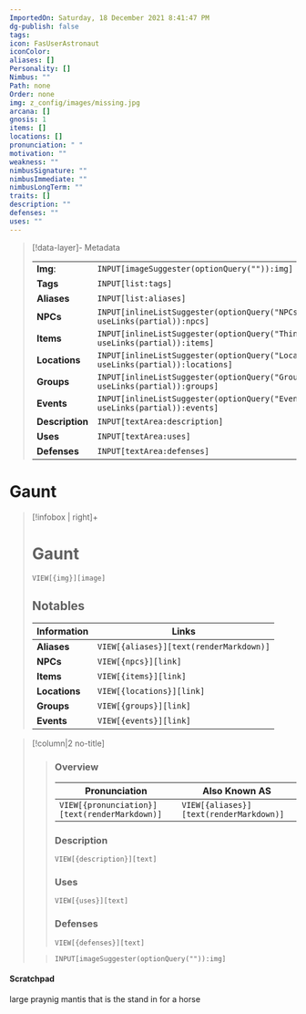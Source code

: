 ```yaml
---
ImportedOn: Saturday, 18 December 2021 8:41:47 PM
dg-publish: false
tags: 
icon: FasUserAstronaut
iconColor: 
aliases: []
Personality: []
Nimbus: ""
Path: none
Order: none
img: z_config/images/missing.jpg
arcana: []
gnosis: 1
items: []
locations: []
pronunciation: " "
motivation: ""
weakness: ""
nimbusSignature: ""
nimbusImmediate: ""
nimbusLongTerm: ""
traits: []
description: ""
defenses: ""
uses: ""
---
```

> [!data-layer]- Metadata
>
> |                                       |                                  |
>| ----- | ----- |
>| **Img**: |`INPUT[imageSuggester(optionQuery("")):img]`|
> |**Tags**|`INPUT[list:tags]`|
> |**Aliases**|`INPUT[list:aliases]`|
> |**NPCs** | `INPUT[inlineListSuggester(optionQuery("NPCs"), useLinks(partial)):npcs]`|
> |**Items** | `INPUT[inlineListSuggester(optionQuery("Things"), useLinks(partial)):items]`|
> |**Locations** | `INPUT[inlineListSuggester(optionQuery("Locations"), useLinks(partial)):locations]`|
> |**Groups** | `INPUT[inlineListSuggester(optionQuery("Groups"), useLinks(partial)):groups]`|
> |**Events** | `INPUT[inlineListSuggester(optionQuery("Events"), useLinks(partial)):events]`|
> |**Description** |`INPUT[textArea:description]`|
> |**Uses** |`INPUT[textArea:uses]`|
> |**Defenses** |`INPUT[textArea:defenses]`|

# Gaunt
> [!infobox | right]+
> # Gaunt
> `VIEW[{img}][image]`
> ## Notables
> |  Information | Links |
> | --- | --- |
> | **Aliases** | `VIEW[{aliases}][text(renderMarkdown)]` |
> | **NPCs** | `VIEW[{npcs}][link]` |
> | **Items** | `VIEW[{items}][link]` |
> | **Locations** | `VIEW[{locations}][link]` |
> | **Groups** | `VIEW[{groups}][link]` |
> | **Events** | `VIEW[{events}][link]` |

> [!column|2 no-title]
>
>>
>> ### Overview
>>| Pronunciation | Also Known AS|
>>| ----- | ----- |
>>|`VIEW[{pronunciation}][text(renderMarkdown)]`|`VIEW[{aliases}][text(renderMarkdown)]`|
>>### Description
>>  `VIEW[{description}][text]`
>>### Uses
>>  `VIEW[{uses}][text]`
>>### Defenses
>>  `VIEW[{defenses}][text]`
>
>> 
>> `INPUT[imageSuggester(optionQuery("")):img]`

#### Scratchpad
 large praynig mantis that is the stand in for a horse
